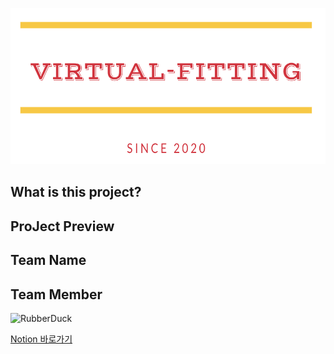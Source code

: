 <img src="/readme/logo.png" width="1000px" height="250px"></img><br/>

## What is this project?


## ProJect Preview 


## Team Name

## Team Member
<img src="https://lh3.googleusercontent.com/proxy/thxrDo484QDjfy5K7zoOguoZ2ST2TO2oLgClotS135k_qenIbU_-QnJLDjrGE248U1JRMSqEpxKcaeGhDORi4TPZH-vwqscWTYkXYKZGb_Kgo-Ca6Uwm61OoLa5SPqNnVZ2GUUVZtbfRJ10vRrK8lGTVPi1rP1KG6VDazD-ashW4fWBH6159dr0UeQaGkcZBSYYuED2OPRiEuLZ1tBysrwU" width="450px" height="300px" alt="RubberDuck"></img><br/>













[Notion 바로가기](https://www.notion.so/AI-27c20722167c456e84110791cca0771c)
